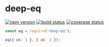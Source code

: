 # deep-eq
[![npm version][npm-image]][npm-url]
[![build status][travis-image]][travis-url]
[![coverage status][codecov-image]][codecov-url]


```js
const eq = require('deep-eq');

eq({ ok: 1 }, { ok: 2 });
```

[npm-image]: https://img.shields.io/npm/v/deep-eq.svg?style=flat-square
[npm-url]: https://www.npmjs.com/package/deep-eq
[travis-image]: https://img.shields.io/travis/caub/deep-eq.svg?style=flat-square
[travis-url]: https://travis-ci.org/caub/deep-eq
[codecov-image]: https://img.shields.io/codecov/c/github/caub/deep-eq.svg?style=flat-square
[codecov-url]: https://codecov.io/gh/caub/deep-eq
